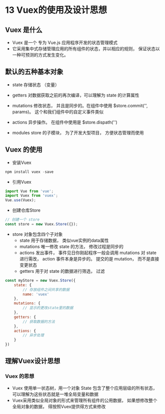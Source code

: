 # 13 Vuex的使用及设计思想

## Vuex 是什么
* Vuex 是一个 专为 Vue.js 应用程序开发的状态管理模式
* 它采用集中式存储管理应用的所有组件的状态，并以相应的规则， 保证状态以一种可预测的方式发生变化。

## 默认的五种基本对象

* state
存储状态 （变量）

* getters
对数据获取之前的再次编译，可以理解为 state 的计算属性

* mutations
修改状态， 并且是同步的。在组件中使用 $store.commit('', params)。 这个和我们组件中的自定义事件类似

* actions
异步操作。 在组件中使用是 $store.dispath('')

* modules
store 的子模块， 为了开发大型项目， 方便状态管理而使用

## Vuex 的使用
* 安装Vuex
```js
npm install vuex -save
```

* 引用Vuex
```js
import Vue from 'vue';
import Vuex from 'vuex';
Vue.use(Vuex);
```

* 创建仓库Store
```js
// 创建一个 store 
const store = new Vuex.Store({});
```

* store 对象包含四个子对象
	* state 用于存储数据， 类似vue实例的data属性
	* mutations 唯一修改 state 的方法， 修改过程是同步的
	* actions 发出事件， 事件见日你刚起程序一般会调用 mutations 对 state 进行需改， action 事件本身是异步的。 提交的是 mutation， 而不是直接变更状态
	* getters 用于对 state 的数据进行筛选， 过滤

```js
const myStore = new Vuex.Store({
	state: {
		// 存放组件之间共享的数据
		name: 'vuex'
	},
	mutations: {
		// 显示的更改state里的数据
	},
	getters: {
		// 获取数据的方法
	},
	actions: {
		// 异步处理
	}
})
```

## 理解Vuex设计思想

### Vuex 的思想
* Vuex 使用单一状态树，用一个对象 State 包含了整个应用层级的所有状态，可以理解为这些状态就是一堆全局变量和数据
* Vuex采用类似全局对象的形式来管理所有组件的公用数据， 如果想修改整个全局对象的数据， 得按照Vuex提供得方式来修改
